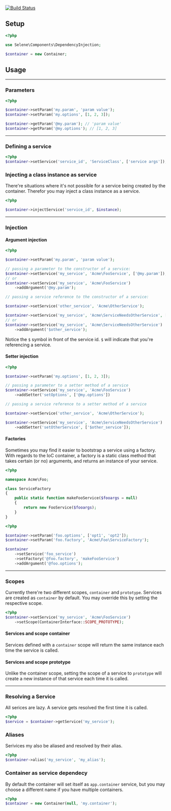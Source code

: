 [![Build Status](https://api.travis-ci.org/seleneapp/dependency-injection.png?branch=development)](https://travis-ci.org/seleneapp/dependency-injection)

## Setup

```php
<?php

use Selene\Components\DependencyInjection;

$container = new Container;
```

## Usage

---------

### Parameters

```php
<?php

$container->setParam('my.param', 'param value');
$container->setParam('my.options', [1, 2, 3]);

$container->getParam('@my.param'); // 'param value'
$container->getParam('@my.options'); // [1, 2, 3]
```                                               

---------

### Defining a service

```php
<?php
$container->setService('service_id', 'ServiceClass', ['service args']);
```

### Injecting a class instance as service

There're situations where it's not possible for a service being created by
the container. Therefor you may inject a class instance as a service. 

```php
<?php

$container->injectService('service_id', $instance);
```

---------

### Injection

#### Argument injection

```php
<?php

$container->setParam('my.param', 'param value');

// passing a parameter to the constructor of a service:
$container->setService('my_service', 'Acme\FooService', ['@my.param']);
// or
$container->setService('my_service', 'Acme\FooService')
	->addArgument('@my.param');

// passing a service reference to the constructor of a service:

$container->setService('other_service', 'Acme\OtherService');

$container->setService('my_service', 'Acme\ServiceNeedsOtherService', ['$other_service']);
// or
$container->setService('my_service', 'Acme\ServiceNeedsOtherService')
	->addArgument('$other_service');

```                                               

Notice the `$` symbol in front of the service id. `$` will indicate that you're
referencing a service. 

#### Setter injection

```php
<?php

$container->setParam('my.options', [1, 2, 3]);

// passing a parameter to a setter method of a service
$container->setService('my_service', 'Acme\FooService')
	->addSetter('setOptions', ['@my.options'])

// passing a service reference to a setter method of a service

$container->setService('other_service', 'Acme\OtherService');

$container->setService('my_service', 'Acme\ServiceNeedsOtherService')
	->addSetter('setOtherService', ['$other_service']);
```                                               
#### Factories

Sometimes you may find it easier to bootstrap a service using a factory. 
With regards to the IoC container, a factory is a static class method that takes
certain (or no) arguments, and returns an instance of your service.

```php
<?php

namespace Acme\Foo;

class ServiceFactory
{
	public static function makeFooService($fooargs = null)
	{
		return new FooService($fooargs);
	}
}

```

```php
<?php

$container->setParam('foo.options', ['opt1', 'opt2']);
$container->setParam('foo.factory', 'Acme\Foo\ServiceFactory');

$container
	->setService('foo_service')
	->setFactory('@foo.factory', 'makeFooService')
	->addArgument('@foo.options');

```
---------

### Scopes

Currently there're two different scopes, `container` and `prototype`. Services are
created as `container` by default. You may override this by setting the
respective scope. 

```php
<?php
$container->setService('my_service', 'Acme\FooService')
	->setScope(ContainerInterface::SCOPE_PROTOTYPE);
```

#### Services and scope container

Services defined with a `container` scope will return the same instance each time
the service is called.

#### Services and scope prototype

Unlike the container scope, setting the scope of a service to `prototype` will create a new instance of that
service each time it is called. 

---------

### Resolving a Service

All serices are lazy. A service gets resolved the first time it is called. 

```php
<?php
$service = $container->getService('my_service');
```

### Aliases

Serivices my also be aliased and resolved by their alias.

```php
<?php
$container->alias('my_service', 'my_alias');
```


### Container as service dependecy

By default the container will set itself as `app.container` service, but you may
choose a different name if you have multiple containers. 

```php
<?php
$container = new Container(null, 'my.container');
```



